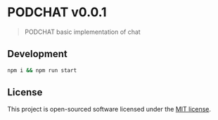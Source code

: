# PODCHAT v0.0.1
> PODCHAT basic implementation of chat

## Development

```bash
npm i && npm run start
```
## License

This project is open-sourced software licensed under the [MIT license](http://opensource.org/licenses/MIT).
